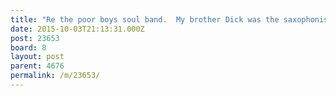 ```yaml
---
title: "Re the poor boys soul band.  My brother Dick was the saxophonist.  I used to watch them at times. Dickydomus@yahoo.com  - 23653"
date: 2015-10-03T21:13:31.000Z
post: 23653
board: 8
layout: post
parent: 4676
permalink: /m/23653/
---
```


